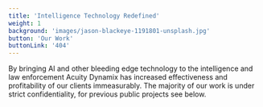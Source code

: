```yaml
---
title: 'Intelligence Technology Redefined'
weight: 1
background: 'images/jason-blackeye-1191801-unsplash.jpg'
button: 'Our Work'
buttonLink: '404'
---
```


By bringing AI and other bleeding edge technology to the intelligence and law enforcement Acuity Dynamix has increased effectiveness and profitability of our clients immeasurably. The majority of our work is under strict confidentiality, for previous public projects see below.